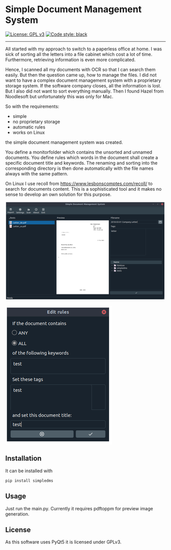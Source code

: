 # Simple Document Management System

[![License: GPL v3](https://img.shields.io/badge/License-GPLv3-blue.svg)](https://www.gnu.org/licenses/gpl-3.0)
<a href="https://github.com/ambv/black"><img alt="Code style: black" src="https://img.shields.io/badge/code%20style-black-000000.svg"></a>

----------
 

All started with my approach to switch to a paperless office at home. I was sick of sorting all the letters into a file cabinet which cost a lot of time. Furthermore, retrieving information is even more complicated.

Hence, I scanned all my documents with OCR so that I can search them easily. But then the question came up, how to manage the files. I did not want to have a complex document management system with a proprietary storage system. If the software company closes, all the information is lost. But I also did not want to sort everything manually. Then I found Hazel from Noodlesoft but unfortunately this was only for Mac. 

So with the requirements:
* simple
* no proprietary storage
* automatic rules
* works on Linux

the simple document management system was created. 

You define a monitorfolder which contains the unsorted and unnamed documents. You define rules which words in the document shall create a specific document title and keywords. The renaming and sorting into the corresponding directory is then done automatically with the file names always with the same pattern.

On Linux I use recoll from https://www.lesbonscomptes.com/recoll/ to search for documents content. This is a sophisticated tool and it makes no sense to develop an own solution for this purpose.

![screenshot](screenshot.png)

![screenshot](screenshot_rules.png)

## Installation
It can be installed with
```
pip install simpledms
```

## Usage
Just run the main.py. Currently it requires pdftoppm for preview image generation.

## License
As this software uses PyQt5 it is licensed under GPLv3. 
